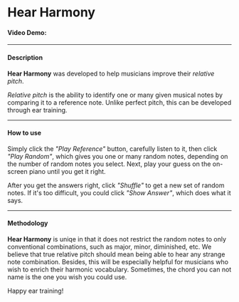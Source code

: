 # Hear Harmony
#### Video Demo:  <URL HERE>

---

#### Description

**Hear Harmony** was developed to help musicians improve their *relative pitch*. 

*Relative pitch* is the ability to identify one or many given musical notes by comparing it to a reference note. Unlike perfect pitch, this can be developed through ear training.

---

#### How to use

Simply click the *"Play Reference"* button, carefully listen to it, then click *"Play Random"*, which gives you one or many random notes, depending on the number of random notes you select. Next, play your guess on the on-screen piano until you get it right.

After you get the answers right, click *"Shuffle"* to get a new set of random notes. If it's too difficult, you could click *"Show Answer"*, which does what it says.

---

#### Methodology

**Hear Harmony** is uniqe in that it does not restrict the random notes to only conventional combinations, such as major, minor, diminished, etc. We believe that true relative pitch should mean being able to hear any strange note combination. Besides, this will be especially helpful for musicians who wish to enrich their harmonic vocabulary. Sometimes, the chord you can not name is the one you wish you could use.

Happy ear training!


